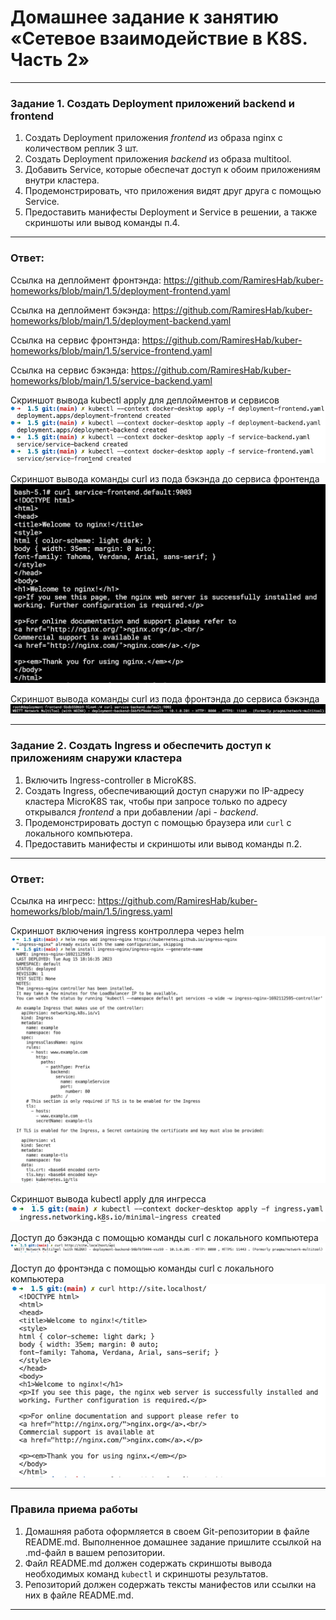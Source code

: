 # Домашнее задание к занятию «Сетевое взаимодействие в K8S. Часть 2»

------

### Задание 1. Создать Deployment приложений backend и frontend

1. Создать Deployment приложения _frontend_ из образа nginx с количеством реплик 3 шт.
2. Создать Deployment приложения _backend_ из образа multitool. 
3. Добавить Service, которые обеспечат доступ к обоим приложениям внутри кластера. 
4. Продемонстрировать, что приложения видят друг друга с помощью Service.
5. Предоставить манифесты Deployment и Service в решении, а также скриншоты или вывод команды п.4.

------

### Ответ:

Ссылка на деплоймент фронтэнда: https://github.com/RamiresHab/kuber-homeworks/blob/main/1.5/deployment-frontend.yaml

Ссылка на деплоймент бэкэнда: https://github.com/RamiresHab/kuber-homeworks/blob/main/1.5/deployment-backend.yaml

Ссылка на сервис фронтэнда: https://github.com/RamiresHab/kuber-homeworks/blob/main/1.5/service-frontend.yaml

Ссылка на сервис бэкэнда: https://github.com/RamiresHab/kuber-homeworks/blob/main/1.5/service-backend.yaml

Скриншот вывода kubectl apply для деплойментов и сервисов
![Alt text](image.png)

Скриншот вывода команды curl из пода бэкэнда до сервиса фронтенда
![Alt text](image-1.png)

Скриншот вывода команды curl из пода фронтэнда до сервиса бэкэнда
![Alt text](image-2.png)

------

### Задание 2. Создать Ingress и обеспечить доступ к приложениям снаружи кластера

1. Включить Ingress-controller в MicroK8S.
2. Создать Ingress, обеспечивающий доступ снаружи по IP-адресу кластера MicroK8S так, чтобы при запросе только по адресу открывался _frontend_ а при добавлении /api - _backend_.
3. Продемонстрировать доступ с помощью браузера или `curl` с локального компьютера.
4. Предоставить манифесты и скриншоты или вывод команды п.2.

------

### Ответ:

Ссылка на ингресс: https://github.com/RamiresHab/kuber-homeworks/blob/main/1.5/ingress.yaml

Скриншот включения ingress контроллера через helm
![Alt text](image-3.png)

Скриншот вывода kubectl apply для ингресса
![Alt text](image-4.png)

Доступ до бэкэнда с помощью команды curl с локального компьютера
![Alt text](image-5.png)

Доступ до фронтэнда с помощью команды curl с локального компьютера
![Alt text](image-6.png)

------

### Правила приема работы

1. Домашняя работа оформляется в своем Git-репозитории в файле README.md. Выполненное домашнее задание пришлите ссылкой на .md-файл в вашем репозитории.
2. Файл README.md должен содержать скриншоты вывода необходимых команд `kubectl` и скриншоты результатов.
3. Репозиторий должен содержать тексты манифестов или ссылки на них в файле README.md.

------